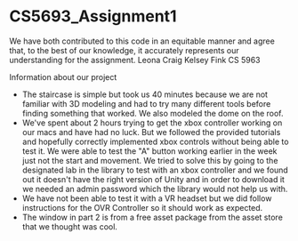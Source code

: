 # CS5693_Assignment1

We have both contributed to this code in an equitable manner and agree that, to the best
of our knowledge, it accurately represents our understanding for the assignment.
Leona Craig
Kelsey Fink
CS 5963

Information about our project
- The staircase is simple but took us 40 minutes because we are not familiar with 3D modeling and had to try many different tools before finding something that worked. We also modeled the dome on the roof.
- We've spent about 2 hours trying to get the xbox controller working on our macs and have had no luck. But we followed the provided tutorials and hopefully correctly implemented xbox controls without being able to test it. We were able to test the "A" button working earlier in the week just not the start and movement. We tried to solve this by going to the designated lab in the library to test with an xbox controller and we found out it doesn't have the right version of Unity and in order to download it we needed an admin password which the library would not help us with. 
- We have not been able to test it with a VR headset but we did follow instructions for the OVR Controller so it should work as expected.
- The window in part 2 is from a free asset package from the asset store that we thought was cool. 

 